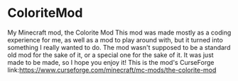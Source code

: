 # ColoriteMod
My Minecraft mod, the Colorite Mod
This mod was made mostly as a coding experience for me, as well as a mod to play around with, but it turned into something I really wanted to do.
The mod wasn't supposed to be a standard old mod for the sake of it, or a special one for the sake of it. It was just made to be made, so I hope you enjoy it!
This is the mod's CurseForge link:https://www.curseforge.com/minecraft/mc-mods/the-colorite-mod
